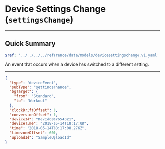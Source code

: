 # Device Settings Change (`settingsChange`)

---

## Quick Summary

```yaml json_schema
$ref: '../../../../reference/data/models/devicesettingschange.v1.yaml'
```

An event that occurs when a device has switched to a different setting.

---

```json title="Example" lineNumbers=true
{
  "type": "deviceEvent",
  "subType": "settingsChange",
  "bgTarget": {
    "from": "Standard",
    "to": "Workout"
  },
  "clockDriftOffset": 0,
  "conversionOffset": 0,
  "deviceId": "DevId0987654321",
  "deviceTime": "2018-05-14T18:17:08",
  "time": "2018-05-14T08:17:08.276Z",
  "timezoneOffset": 600,
  "uploadId": "SampleUploadId"
}
```
